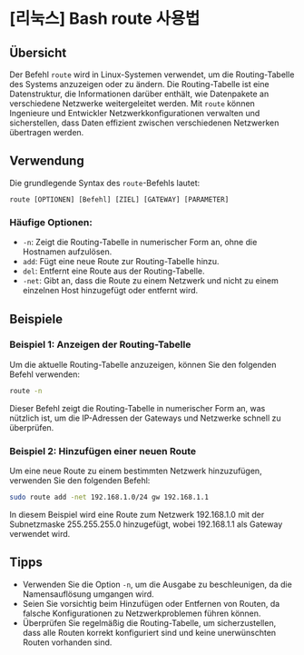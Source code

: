 # [리눅스] Bash route 사용법

## Übersicht
Der Befehl `route` wird in Linux-Systemen verwendet, um die Routing-Tabelle des Systems anzuzeigen oder zu ändern. Die Routing-Tabelle ist eine Datenstruktur, die Informationen darüber enthält, wie Datenpakete an verschiedene Netzwerke weitergeleitet werden. Mit `route` können Ingenieure und Entwickler Netzwerkkonfigurationen verwalten und sicherstellen, dass Daten effizient zwischen verschiedenen Netzwerken übertragen werden.

## Verwendung
Die grundlegende Syntax des `route`-Befehls lautet:

```
route [OPTIONEN] [Befehl] [ZIEL] [GATEWAY] [PARAMETER]
```

### Häufige Optionen:
- `-n`: Zeigt die Routing-Tabelle in numerischer Form an, ohne die Hostnamen aufzulösen.
- `add`: Fügt eine neue Route zur Routing-Tabelle hinzu.
- `del`: Entfernt eine Route aus der Routing-Tabelle.
- `-net`: Gibt an, dass die Route zu einem Netzwerk und nicht zu einem einzelnen Host hinzugefügt oder entfernt wird.

## Beispiele
### Beispiel 1: Anzeigen der Routing-Tabelle
Um die aktuelle Routing-Tabelle anzuzeigen, können Sie den folgenden Befehl verwenden:

```bash
route -n
```

Dieser Befehl zeigt die Routing-Tabelle in numerischer Form an, was nützlich ist, um die IP-Adressen der Gateways und Netzwerke schnell zu überprüfen.

### Beispiel 2: Hinzufügen einer neuen Route
Um eine neue Route zu einem bestimmten Netzwerk hinzuzufügen, verwenden Sie den folgenden Befehl:

```bash
sudo route add -net 192.168.1.0/24 gw 192.168.1.1
```

In diesem Beispiel wird eine Route zum Netzwerk 192.168.1.0 mit der Subnetzmaske 255.255.255.0 hinzugefügt, wobei 192.168.1.1 als Gateway verwendet wird.

## Tipps
- Verwenden Sie die Option `-n`, um die Ausgabe zu beschleunigen, da die Namensauflösung umgangen wird.
- Seien Sie vorsichtig beim Hinzufügen oder Entfernen von Routen, da falsche Konfigurationen zu Netzwerkproblemen führen können.
- Überprüfen Sie regelmäßig die Routing-Tabelle, um sicherzustellen, dass alle Routen korrekt konfiguriert sind und keine unerwünschten Routen vorhanden sind.